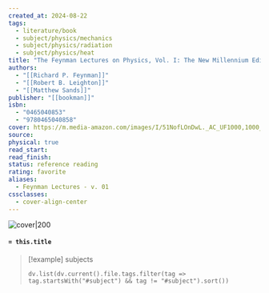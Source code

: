 ```yaml
---
created_at: 2024-08-22
tags:
  - literature/book
  - subject/physics/mechanics
  - subject/physics/radiation
  - subject/physics/heat
title: "The Feynman Lectures on Physics, Vol. I: The New Millennium Edition: Mainly Mechanics, Radiation, and Heat"
authors:
  - "[[Richard P. Feynman]]"
  - "[[Robert B. Leighton]]"
  - "[[Matthew Sands]]"
publisher: "[[bookman]]"
isbn:
  - "0465040853"
  - "9780465040858"
cover: https://m.media-amazon.com/images/I/51NofLOnDwL._AC_UF1000,1000_QL80_.jpg
source: 
physical: true
read_start: 
read_finish: 
status: reference reading
rating: favorite
aliases:
  - Feynman Lectures - v. 01
cssclasses:
  - cover-align-center
---
```


![cover|200](https://m.media-amazon.com/images/I/51NofLOnDwL._AC_UF1000,1000_QL80_.jpg)

#### `= this.title`

> [!example] subjects
> ```dataviewjs
> dv.list(dv.current().file.tags.filter(tag => tag.startsWith("#subject") && tag != "#subject").sort())
> ```
 
